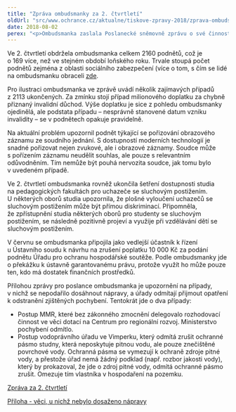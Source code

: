 ```yaml
---
title: "Zpráva ombudsmanky za 2. čtvrtletí"
oldUrl: "src/www.ochrance.cz/aktualne/tiskove-zpravy-2018/zprava-ombudsmanky-za-2-ctvrtleti"
date: 2018-08-02
perex: "<p>Ombudsmanka zaslala Poslanecké sněmovně zprávu o své činnosti ve 2. čtvrtletí. Informuje v ní o podnětech, s nimiž se na ni lidé obracejí, o ukončených případech, provedených návštěvách míst, kde se nacházejí lidé omezení na svobodě, a o některých dalších tématech, kterým se věnovala např. v rámci připomínkových řízení nebo ve vztahu k Ústavnímu soudu. </p>"
---
```


<!-- imported from the old website -->

<p>Ve 2. čtvrtletí obdržela ombudsmanka celkem 2160 podnětů, což je o 169 více, než ve stejném období loňského roku. Trvale stoupá počet podnětů zejména z oblasti sociálního zabezpečení (více o tom, s čím se lidé na ombudsmanku obraceli <a href="https://www.ochrance.cz/aktualne/tiskove-zpravy-2018/stiznosti-tykajicich-se-socialniho-zabezpeceni-je-historicky-nejvic/" target="_blank">zde</a>.</p> <p>Pro ilustraci ombudsmanka ve zprávě uvádí několik zajímavých případů z 2113 ukončených. Za zmínku stojí případ milionového doplatku za chybně přiznaný invalidní důchod. Výše doplatku je sice z pohledu ombudsmanky ojedinělá, ale podstata případu – nesprávně stanovené datum vzniku invalidity – se v podnětech opakuje pravidelně. </p> <p>Na aktuální problém upozornil podnět týkající se pořizování obrazového záznamu ze soudního jednání. S dostupností moderních technologií je snadné pořizovat nejen zvukové, ale i obrazové záznamy. Soudce může s pořízením záznamu neudělit souhlas, ale pouze s relevantním odůvodněním. Tím nemůže být pouhá nervozita soudce, jak tomu bylo v uvedeném případě.</p> <p>Ve 2. čtvrtletí ombudsmanka rovněž ukončila šetření dostupnosti studia na pedagogických fakultách pro uchazeče se sluchovým postižením. U některých oborů studia upozornila, že plošné vyloučení uchazečů se sluchovým postižením může být přímou diskriminací. Připomněla, že zpřístupnění studia některých oborů pro studenty se sluchovým postižením, se následně pozitivně projeví a využije při vzdělávání dětí se sluchovým postižením.</p> <p>V červnu se ombudsmanka připojila jako vedlejší účastník k řízení u Ústavního soudu k návrhu na zrušení poplatku 10 000 Kč za podání podnětu Úřadu pro ochranu hospodářské soutěže. Podle ombudsmanky jde o překážku k ústavně garantovanému právu, protože využít ho může pouze ten, kdo má dostatek finančních prostředků.</p> <p>Přílohou zprávy pro poslance ombudsmanka je upozornění na případy, v nichž se nepodařilo dosáhnout nápravy, a úřady odmítají přijmout opatření k odstranění zjištěných pochybení. Tentokrát jde o dva případy:</p><ul><li>Postup MMR, které bez zákonného zmocnění delegovalo rozhodovací činnost ve věci dotací na Centrum pro regionální rozvoj. Ministerstvo pochybení odmítlo.</li><li>Postup vodoprávního úřadu ve Vimperku, který odmítá zrušit ochranné pásmo studny, která neposkytuje pitnou vodu, ale pouze znečištěné povrchové vody. Ochranná pásma se vymezují k ochraně zdroje pitné vody, a přestože úřad nemá žádný podklad (např. rozbor jakosti vody), který by prokazoval, že jde o zdroj pitné vody, odmítá ochranné pásmo zrušit. Omezuje tím vlastníka v hospodaření na pozemku.</li></ul><p><a href="https://www.ochrance.cz/fileadmin/user_upload/zpravy_pro_poslaneckou_snemovnu/Ctvrtletky/2018/2018-II-Q.pdf" target="_blank">Zpráva za 2. čtvrtletí</a></p><p><a href="https://www.ochrance.cz/fileadmin/user_upload/zpravy_pro_poslaneckou_snemovnu/Ctvrtletky/2018/2018-II-Q-sankce.pdf" target="_blank">Příloha - věci, u nichž nebylo dosaženo nápravy</a></p><p></p>
